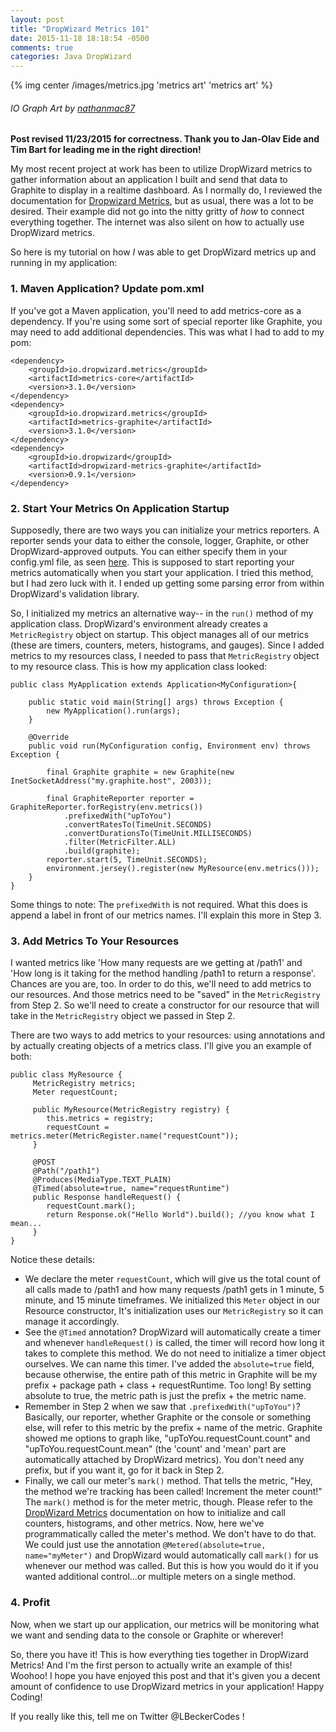 ```yaml
---
layout: post
title: "DropWizard Metrics 101"
date: 2015-11-18 18:18:54 -0500
comments: true
categories: Java DropWizard
---
```

{% img center /images/metrics.jpg 'metrics art' 'metrics art' %}
###### IO Graph Art by [nathanmac87](http://www.flickr.com/photos/nathanmac87/4415951740) ######


**Post revised 11/23/2015 for correctness. Thank you to Jan-Olav Eide and Tim Bart for leading me in the right direction!**

My most recent project at work has been to utilize DropWizard metrics to gather information about an application I built and send that data to Graphite to display in a realtime dashboard. As I normally do, I reviewed the documentation for [Dropwizard Metrics](https://dropwizard.github.io/metrics/3.1.0/getting-started/), but as usual, there was a lot to be desired. Their example did not go into the nitty gritty of _how_ to connect everything together. The internet was also silent on how to actually use DropWizard metrics.

So here is my tutorial on how _I_ was able to get DropWizard metrics up and running in my application:

### 1. Maven Application? Update pom.xml ###
If you've got a Maven application, you'll need to add metrics-core as a dependency. If you're using some sort of special reporter like Graphite, you may need to add additional dependencies. This was what I had to add to my pom:

    <dependency>
    	<groupId>io.dropwizard.metrics</groupId>
    	<artifactId>metrics-core</artifactId>
    	<version>3.1.0</version>
    </dependency>
    <dependency>
    	<groupId>io.dropwizard.metrics</groupId>
    	<artifactId>metrics-graphite</artifactId>
    	<version>3.1.0</version>
    </dependency>
    <dependency>
        <groupId>io.dropwizard</groupId>
        <artifactId>dropwizard-metrics-graphite</artifactId>
        <version>0.9.1</version>
    </dependency>
    
### 2. Start Your Metrics On Application Startup ###
Supposedly, there are two ways you can initialize your metrics reporters. A reporter sends your data to either the console, logger, Graphite, or other DropWizard-approved outputs. You can either specify them in your config.yml file, as seen [here](http://stackoverflow.com/questions/29432586/dropwizard-yaml-for-graphite-server-configuration). This is supposed to start reporting your metrics automatically when you start your application. I tried this method, but I had zero luck with it. I ended up getting some parsing error from within DropWizard's validation library.

So, I initialized my metrics an alternative way-- in the `run()` method of my application class. DropWizard's environment already creates a `MetricRegistry` object on startup. This object manages all of our metrics (these are timers, counters, meters, histograms, and gauges). Since I added metrics to my resources class, I needed to pass that `MetricRegistry` object to my resource class. This is how my application class looked:

    public class MyApplication extends Application<MyConfiguration>{

        public static void main(String[] args) throws Exception {
            new MyApplication().run(args);
        }

        @Override
        public void run(MyConfiguration config, Environment env) throws Exception {

            final Graphite graphite = new Graphite(new InetSocketAddress("my.graphite.host", 2003));

            final GraphiteReporter reporter = GraphiteReporter.forRegistry(env.metrics())
                .prefixedWith("upToYou")
                .convertRatesTo(TimeUnit.SECONDS)
                .convertDurationsTo(TimeUnit.MILLISECONDS)
                .filter(MetricFilter.ALL)
                .build(graphite);
            reporter.start(5, TimeUnit.SECONDS);
            environment.jersey().register(new MyResource(env.metrics()));
        }
    }
    
Some things to note: The `prefixedWith` is not required. What this does is append a label in front of our metrics names. I'll explain this more in Step 3.


### 3. Add Metrics To Your Resources ###
I wanted metrics like 'How many requests are we getting at /path1' and 'How long is it taking for the method handling /path1 to return a response'. Chances are you are, too. In order to do this, we'll need to add metrics to our resources. And those metrics need to be "saved" in the `MetricRegistry` from Step 2. So we'll need to create a constructor for our resource that will take in the `MetricRegistry` object we passed in Step 2. 

There are two ways to add metrics to your resources: using annotations and by actually creating objects of a metrics class. I'll give you an example of both: 


    public class MyResource {
         MetricRegistry metrics;
         Meter requestCount;
         
         public MyResource(MetricRegistry registry) {
         	this.metrics = registry;
         	requestCount = metrics.meter(MetricRegister.name("requestCount"));
         }
         
         @POST
         @Path("/path1")
         @Produces(MediaType.TEXT_PLAIN)
         @Timed(absolute=true, name="requestRuntime")
         public Response handleRequest() {
         	requestCount.mark();
         	return Response.ok("Hello World").build(); //you know what I mean...
         }
    }

Notice these details: 

- We declare the meter `requestCount`, which will give us the total count of all calls made to /path1 and how many requests /path1 gets in 1 minute, 5 minute, and 15 minute timeframes. We initialized this `Meter` object in our Resource constructor, It's initialization uses our `MetricRegistry` so it can manage it accordingly.
- See the `@Timed` annotation? DropWizard will automatically create a timer and whenever `handleRequest()` is called, the timer will record how long it takes to complete this method. We do not need to initialize a timer object ourselves. We can name this timer. I've added the `absolute=true` field, because otherwise, the entire path of this metric in Graphite will be my prefix + package path + class + requestRuntime. Too long! By setting absolute to true, the metric path is just the prefix + the metric name. 
- Remember in Step 2 when we saw that `.prefixedWith("upToYou")`? Basically, our reporter, whether Graphite or the console or something else, will refer to this metric by the prefix + name of the metric. Graphite showed me options to graph like, "upToYou.requestCount.count" and "upToYou.requestCount.mean" (the 'count' and 'mean' part are automatically attached by DropWizard metrics). You don't need any prefix, but if you want it, go for it back in Step 2.
- Finally, we call our meter's `mark()` method. That tells the metric, "Hey, the method we're tracking has been called! Increment the meter count!" The `mark()` method is for the meter metric, though. Please refer to the [DropWizard Metrics](https://dropwizard.github.io/metrics/3.1.0/getting-started/) documentation on how to initialize and call counters, histograms, and other metrics. Now, here we've programmatically called the meter's method. We don't have to do that. We could just use the annotation `@Metered(absolute=true, name="myMeter")` and DropWizard would automatically call `mark()` for us whenever our method was called. But this is how you would do it if you wanted additional control...or multiple meters on a single method.

### 4. Profit ###

Now, when we start up our application, our metrics will be monitoring what we want and sending data to the console or Graphite or wherever! 

So, there you have it! This is how everything ties together in DropWizard Metrics! And I'm the first person to actually write an example of this! Woohoo! I hope you have enjoyed this post and that it's given you a decent amount of confidence to use DropWizard metrics in your application! Happy Coding!

If you really like this, tell me on Twitter @LBeckerCodes !